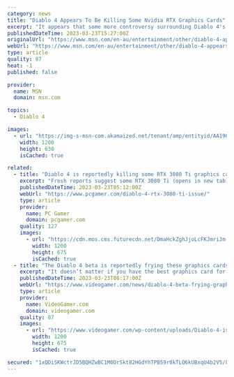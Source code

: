 ```yaml
---
category: news
title: "Diablo 4 Appears To Be Killing Some Nvidia RTX Graphics Cards"
excerpt: "It appears that some more controversy surrounding Diablo 4's close beta is arising, with users across the likes of Reddit and the Blizzard Forums noting that their graphics cards have been negatively ..."
publishedDateTime: 2023-03-23T15:27:00Z
originalUrl: "https://www.msn.com/en-au/entertainment/other/diablo-4-appears-to-be-killing-some-nvidia-rtx-graphics-cards/ar-AA18ZTXx"
webUrl: "https://www.msn.com/en-au/entertainment/other/diablo-4-appears-to-be-killing-some-nvidia-rtx-graphics-cards/ar-AA18ZTXx"
type: article
quality: 87
heat: -1
published: false

provider:
  name: MSN
  domain: msn.com

topics:
  - Diablo 4

images:
  - url: "https://img-s-msn-com.akamaized.net/tenant/amp/entityid/AA1903GA.img?h=630&w=1200&m=6&q=60&o=t&l=f&f=jpg"
    width: 1200
    height: 630
    isCached: true

related:
  - title: "Diablo 4 is reportedly killing some RTX 3080 Ti graphics cards"
    excerpt: "Fresh reports suggest some RTX 3080 Ti (opens in new tab) graphics cards are running horribly, or even dying, while playing the Diablo 4 closed beta over the weekend. It appears that most of the users ..."
    publishedDateTime: 2023-03-23T05:12:00Z
    webUrl: "https://www.pcgamer.com/diablo-4-rtx-3080-ti-issue/"
    type: article
    provider:
      name: PC Gamer
      domain: pcgamer.com
    quality: 127
    images:
      - url: "https://cdn.mos.cms.futurecdn.net/DmaHckZghJjoLcFKJmriJm-1200-80.jpg"
        width: 1200
        height: 675
        isCached: true
  - title: "The Diablo 4 beta is reportedly frying these graphics cards"
    excerpt: "It doesn’t matter if you have the best graphics card for the game, as the Diablo 4 Beta is reportedly frying people’s graphics cards, according to this Reddit thread. The current gaming and tech world ..."
    publishedDateTime: 2023-03-23T08:17:00Z
    webUrl: "https://www.videogamer.com/news/diablo-4-beta-frying-graphics-cards/"
    type: article
    provider:
      name: VideoGamer.com
      domain: videogamer.com
    quality: 87
    images:
      - url: "https://www.videogamer.com/wp-content/uploads/Diablo-4-is-frying-graphics-cards.jpg"
        width: 1200
        height: 675
        isCached: true

secured: "1xQDiSKWctrJD5BQHZwBC1M0DrSkt82HGdYhTPB59r0kTLQ6kUBxqU4b2V5/8p/wmRWfaEUeOua1Xc4+EjKqd8B7N80iQwP5b37bC7OELjqArxqR5o2J+44qZM88m5vBatI/H5Xp3d13RBHc2SKRhNW0yBGqeZDDWLl+Pnjd00qO5tXui7Xag6zg5iUQOXmWAw6hhbNwniBsx0VQq+OXKTWaqATK8xUXxP4Bw5XCSVJR5x1qtQ9PrVGm/c3BsDZClIiY/ZQt0bGzLSM6WFRRJ5FLQ44OUelU3WeIxh7USRPqjBJwAZiC9j9dkCFNun5LQIuCulJs/9SsuaB38hznbdDq9foQ0jYriFjkVTXfd6g=;75s4RttTH5gXsE0Qb5Q7Qw=="
---
```


